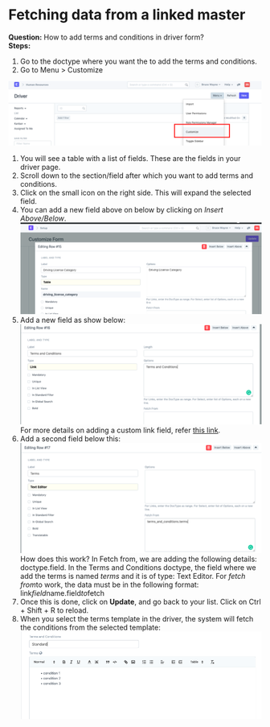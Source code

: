 
# Fetching data from a linked master



**Question:** How to add terms and conditions in driver form?  
**Steps:**  
1. Go to the doctype where you want the to add the terms and conditions.
2. Go to Menu > Customize

![](/files/c6WTMJQ.png)  
1. You will see a table with a list of fields. These are the fields in your driver page.
2. Scroll down to the section/field after which you want to add terms and conditions.
3. Click on the small icon on the right side. This will expand the selected field.
4. You can add a new field above on below by clicking on *Insert Above/Below*.![](/files/AsJWH8L.png)
5. Add a new field as show below:![](/files/YGEuBrn.png)For more details on adding a custom link field, refer [this link](https://erpnext.com/docs/user/manual/en/customize-erpnext/articles/creating-custom-link-field).
6. Add a second field below this:![](/files/LoWglZL.png)How does this work? In Fetch from, we are adding the following details: doctype.field. In the Terms and Conditions doctype, the field where we add the terms is named *terms* and it is of type: Text Editor. For *fetch from*to work, the data must be in the following format: link*field*name.field*to*fetch
7. Once this is done, click on **Update**, and go back to your list. Click on Ctrl + Shift + R to reload.
8. When you select the terms template in the driver, the system will fetch the conditions from the selected template:![](/files/b7hVL7Y.png)





